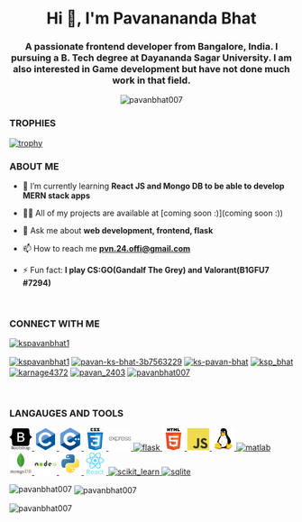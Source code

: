 <h1 align="center">Hi 👋, I'm Pavanananda Bhat</h1>
<h3 align="center">A passionate frontend developer from Bangalore, India. I pursuing a B. Tech degree at Dayananda Sagar University. I am also interested in Game development but have not done much work in that field.</h3>

<p align="center"> <img src="https://komarev.com/ghpvc/?username=pavanbhat007&label=Profile%20views&color=0e75b6&style=flat" alt="pavanbhat007" /> </p>

<h3>TROPHIES</h3>

[![trophy](https://github-profile-trophy.vercel.app/?username=pavanbhat007&theme=discord&no-bg=true&no-frame=true&margin-h=12)](https://github.com/ryo-ma/github-profile-trophy)


<h3>ABOUT ME</h3>

- 🌱 I’m currently learning **React JS and Mongo DB to be able to develop MERN stack apps**

- 👨‍💻 All of my projects are available at [coming soon :)](coming soon :))

- 💬 Ask me about **web development, frontend, flask**

- 📫 How to reach me **pvn.24.offi@gmail.com**

- ⚡ Fun fact: **I play CS:GO(Gandalf The Grey) and Valorant(B1GFU7 #7294)**

<br>
<h3 align="left">CONNECT WITH ME</h3>
<p align="left"> <a href="https://twitter.com/kspavanbhat1" target="blank"><img src="https://img.shields.io/twitter/follow/kspavanbhat1?logo=twitter&style=for-the-badge" alt="kspavanbhat1" /></a> </p>
<p align="left">
<a href="https://twitter.com/kspavanbhat1" target="blank"><img align="center" src="https://raw.githubusercontent.com/rahuldkjain/github-profile-readme-generator/master/src/images/icons/Social/twitter.svg" alt="kspavanbhat1" height="30" width="40" /></a>
<a href="https://linkedin.com/in/pavan-ks-bhat-3b7563229" target="blank"><img align="center" src="https://raw.githubusercontent.com/rahuldkjain/github-profile-readme-generator/master/src/images/icons/Social/linked-in-alt.svg" alt="pavan-ks-bhat-3b7563229" height="30" width="40" /></a>
<a href="https://stackoverflow.com/users/ks-pavan-bhat" target="blank"><img align="center" src="https://raw.githubusercontent.com/rahuldkjain/github-profile-readme-generator/master/src/images/icons/Social/stack-overflow.svg" alt="ks-pavan-bhat" height="30" width="40" /></a>
<a href="https://instagram.com/ksp_bhat" target="blank"><img align="center" src="https://raw.githubusercontent.com/rahuldkjain/github-profile-readme-generator/master/src/images/icons/Social/instagram.svg" alt="ksp_bhat" height="30" width="40" /></a>
<a href="https://www.youtube.com/channel/UCVGeS4c4oVRuCilxTaPYTCw" target="blank"><img align="center" src="https://raw.githubusercontent.com/rahuldkjain/github-profile-readme-generator/master/src/images/icons/Social/youtube.svg" alt="karnage4372" height="30" width="40" /></a>
<a href="https://www.codechef.com/users/pavan_2403" target="blank"><img align="center" src="https://cdn.jsdelivr.net/npm/simple-icons@3.1.0/icons/codechef.svg" alt="pavan_2403" height="30" width="40" /></a>
<a href="https://www.leetcode.com/pavanbhat007" target="blank"><img align="center" src="https://raw.githubusercontent.com/rahuldkjain/github-profile-readme-generator/master/src/images/icons/Social/leet-code.svg" alt="pavanbhat007" height="30" width="40" /></a>
</p>
<br>
<h3 align="left">LANGAUGES AND TOOLS</h3>
<p align="left"> <a href="https://getbootstrap.com" target="_blank" rel="noreferrer"> <img src="https://raw.githubusercontent.com/devicons/devicon/master/icons/bootstrap/bootstrap-plain-wordmark.svg" alt="bootstrap" width="40" height="40"/> </a> <a href="https://www.cprogramming.com/" target="_blank" rel="noreferrer"> <img src="https://raw.githubusercontent.com/devicons/devicon/master/icons/c/c-original.svg" alt="c" width="40" height="40"/> </a> <a href="https://www.w3schools.com/cpp/" target="_blank" rel="noreferrer"> <img src="https://raw.githubusercontent.com/devicons/devicon/master/icons/cplusplus/cplusplus-original.svg" alt="cplusplus" width="40" height="40"/> </a> <a href="https://www.w3schools.com/css/" target="_blank" rel="noreferrer"> <img src="https://raw.githubusercontent.com/devicons/devicon/master/icons/css3/css3-original-wordmark.svg" alt="css3" width="40" height="40"/> </a> <a href="https://expressjs.com" target="_blank" rel="noreferrer"> <img src="https://raw.githubusercontent.com/devicons/devicon/master/icons/express/express-original-wordmark.svg" alt="express" width="40" height="40"/> </a> <a href="https://flask.palletsprojects.com/" target="_blank" rel="noreferrer"> <img src="https://www.vectorlogo.zone/logos/pocoo_flask/pocoo_flask-icon.svg" alt="flask" width="40" height="40"/> </a> <a href="https://www.w3.org/html/" target="_blank" rel="noreferrer"> <img src="https://raw.githubusercontent.com/devicons/devicon/master/icons/html5/html5-original-wordmark.svg" alt="html5" width="40" height="40"/> </a> <a href="https://developer.mozilla.org/en-US/docs/Web/JavaScript" target="_blank" rel="noreferrer"> <img src="https://raw.githubusercontent.com/devicons/devicon/master/icons/javascript/javascript-original.svg" alt="javascript" width="40" height="40"/> </a> <a href="https://www.linux.org/" target="_blank" rel="noreferrer"> <img src="https://raw.githubusercontent.com/devicons/devicon/master/icons/linux/linux-original.svg" alt="linux" width="40" height="40"/> </a> <a href="https://www.mathworks.com/" target="_blank" rel="noreferrer"> <img src="https://upload.wikimedia.org/wikipedia/commons/2/21/Matlab_Logo.png" alt="matlab" width="40" height="40"/> </a> <a href="https://www.mongodb.com/" target="_blank" rel="noreferrer"> <img src="https://raw.githubusercontent.com/devicons/devicon/master/icons/mongodb/mongodb-original-wordmark.svg" alt="mongodb" width="40" height="40"/> </a> <a href="https://nodejs.org" target="_blank" rel="noreferrer"> <img src="https://raw.githubusercontent.com/devicons/devicon/master/icons/nodejs/nodejs-original-wordmark.svg" alt="nodejs" width="40" height="40"/> </a> <a href="https://www.python.org" target="_blank" rel="noreferrer"> <img src="https://raw.githubusercontent.com/devicons/devicon/master/icons/python/python-original.svg" alt="python" width="40" height="40"/> </a> <a href="https://reactjs.org/" target="_blank" rel="noreferrer"> <img src="https://raw.githubusercontent.com/devicons/devicon/master/icons/react/react-original-wordmark.svg" alt="react" width="40" height="40"/> </a> <a href="https://scikit-learn.org/" target="_blank" rel="noreferrer"> <img src="https://upload.wikimedia.org/wikipedia/commons/0/05/Scikit_learn_logo_small.svg" alt="scikit_learn" width="40" height="40"/> </a> <a href="https://www.sqlite.org/" target="_blank" rel="noreferrer"> <img src="https://www.vectorlogo.zone/logos/sqlite/sqlite-icon.svg" alt="sqlite" width="40" height="40"/> </a> </p>

<p><img align="left" src="https://github-readme-stats.vercel.app/api/top-langs?username=pavanbhat007&show_icons=true&theme=radical&hide_border=true&locale=en&layout=compact" alt="pavanbhat007" /></p>

<p>&nbsp;<img align="center" src="https://github-readme-stats.vercel.app/api?username=pavanbhat007&show_icons=true&theme=radical&hide_border=true&locale=en" alt="pavanbhat007" /></p>

<p><img align="center" src="https://github-readme-streak-stats.herokuapp.com/?user=pavanbhat007&theme=dark" alt="pavanbhat007" /></p>
